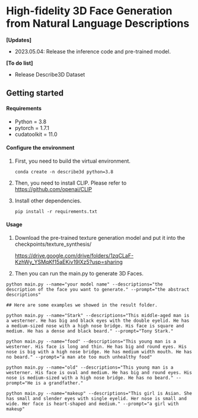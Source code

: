 # High-fidelity 3D Face Generation from Natural Language Descriptions

**[Updates]**

- 2023.05.04: Release the inference code and pre-trained model.

**[To do list]**

- Release Describe3D Dataset

## Getting started

#### Requirements

- Python = 3.8
- pytorch = 1.7.1
- cudatoolkit = 11.0

#### Configure the environment

1. First, you need to build the virtual environment.

   ```
   conda create -n describe3d python=3.8
   ```

2. Then, you need to install CLIP. Please refer to https://github.com/openai/CLIP

3. Install other dependencies.

   ```
   pip install -r requirements.txt
   ```

#### Usage

1. Download the pre-trained texture generation model and put it into the checkpoints/texture_synthesis/

   https://drive.google.com/drive/folders/1zqCLaF-KzhWy_YSMqKf15aEKiv19lXz5?usp=sharing

2. Then you can run the main.py to generate 3D Faces.

```
python main.py --name="your model name" --descriptions="the description of the face you want to generate." --prompt="the abstract descriptions"

## Here are some examples we showed in the result folder.

python main.py --name="Stark" --descriptions="This middle-aged man is a westerner. He has big and black eyes with the double eyelid. He has a medium-sized nose with a high nose bridge. His face is square and medium. He has a dense and black beard." --prompt="Tony Stark."

python main.py --name="food" --descriptions="This young man is a westerner. His face is long and thin. He has big and round eyes. His nose is big with a high nose bridge. He has medium width mouth. He has no beard." --prompt="a man ate too much unhealthy food"

python main.py --name="old" --descriptions="This young man is a westerner. His face is oval and medium. He has big and round eyes. His nose is medium-sized with a high nose bridge. He has no beard." --prompt="He is a grandfather." 

python main.py --name="makeup" --descriptions="This girl is Asian. She has small and slender eyes with single eyelid. Her nose is small and wide. Her face is heart-shaped and medium." --prompt="a girl with makeup" 

```

